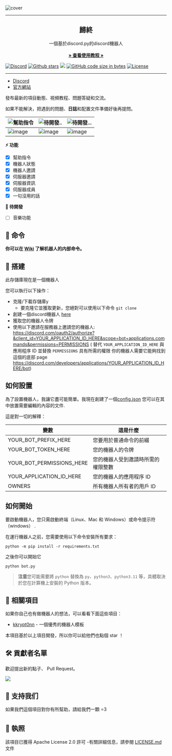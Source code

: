 ![cover](https://www.yuhuanstudio.tech/github.png)

------------------------------------
<p align="center">
  <h2 align="center">歸終</h2>
  <p align="center">
    一個基於discord.py的discord機器人
    <br/>
    <br/>
    <a href="https://docs.yuhuanstudio.tech"><strong>» 查看使用教程 »</strong></a>
    <br/>
  </p>
</p>

<p align="center">

<a href="https://discord.gg/GfUY7ynvXN"><img src="https://img.shields.io/discord/606104244101185558?color=E2CDBC&amp;logo=discord&amp;style=for-the-badge" alt="Discord"></a>
<a href="https://github.com/yuhuanowo/Guizhong-v3/stargazers"><img src="https://img.shields.io/github/stars/yuhuanowo/Guizhong-v3?color=E2CDBC&amp;logo=github&amp;style=for-the-badge" alt="Github stars"></a>
<a href="https://github.com/yuhuanowo/Guizhong-v3/releases" alt="GitHub release"><img src="https://img.shields.io/github/v/release/yuhuanowo/Guizhong-v3?color=E2CDBC&amp;logo=github&amp;style=for-the-badge"></a>
<a href="https://github.com/yuhuanowo/Guizhong-v3"><img src="https://img.shields.io/github/languages/code-size/yuhuanowo/Guizhong-v3?color=E2CDBC&amp;logo=github&amp;style=for-the-badge" alt="GitHub code size in bytes"></a>
<a href="./LICENSE"><img src="https://img.shields.io/github/license/lss233/chatgpt-mirai-qq-bot?&amp;color=E2CDBC&amp;style=for-the-badge" alt="License"></a>
</p>

***

* [Discord ](https://discord.gg/GfUY7ynvXN)
* [官方網站](https://www.yuhuanstudio.tech)

發布最新的項目動態、視頻教程、問題答疑和交流。

如果不能解決，把遇到的問題、**日誌**和配置文件準備好後再提問。

| ![幫助指令](https://img.shields.io/badge/-幫助指令-E2CDBC?style=for-the-badge)                     | ![待開發..](https://img.shields.io/badge/-待開發..-E2CDBC?style=for-the-badge)                   | ![待開發...](https://img.shields.io/badge/-待開發...-E2CDBC?style=for-the-badge)            |
|------------------------------|------------------------------|------------------------------|
| ![image]() | ![image]() | ![image]() |




**⚡ 功能**   
* [x] 幫助指令
* [x] 機器人狀態
* [x] 機器人邀請
* [x] 伺服器邀請
* [x] 伺服器資訊
* [x] 伺服器成員
* [x] 一句沒用的話

**📝 待開發**
* [ ] 音樂功能

## 🐎 命令

**你可以在 [Wiki](https://docs.yuhuanstudio.tech) 了解机器人的内部命令。**  


## 🔧 搭建

此存儲庫現在是一個機器人

您可以執行以下操作：

* 克隆/下載存儲庫y
    * 要克隆它並獲取更新，您絕對可以使用以下命令
      `git clone`
* 創建一個discord機器人 [here](https://discord.com/developers/applications)
* 獲取您的機器人令牌
* 使用以下邀請在服務器上邀請您的機器人:
  https://discord.com/oauth2/authorize?&client_id=YOUR_APPLICATION_ID_HERE&scope=bot+applications.commands&permissions=PERMISSIONS (
  替代 `YOUR_APPLICATION_ID_HERE` 與應用程序 ID 並替換 `PERMISSIONS` 具有所需的權限
你的機器人需要它能夠找到這個的底部
  page https://discord.com/developers/applications/YOUR_APPLICATION_ID_HERE/bot)

## 如何設置

為了設置機器人，我讓它盡可能簡單。我現在創建了一個[config.json](config.json) 您可以在其中放置需要編輯的內容的文件.

這是對一切的解釋：

| 變數                      | 這是什麼                                                              |
| ------------------------- | ----------------------------------------------------------------------|
| YOUR_BOT_PREFIX_HERE      | 您要用於普通命令的前綴                                                |
| YOUR_BOT_TOKEN_HERE       | 您的機器人的令牌                                                      |
| YOUR_BOT_PERMISSIONS_HERE | 您的機器人受到邀請時所需的權限整數                                     | 
| YOUR_APPLICATION_ID_HERE  | 您的機器人的應用程序 ID                                                |
| OWNERS                    | 所有機器人所有者的用戶 ID                                              |


## 如何開始

要啟動機器人，您只需啟動終端（Linux、Mac 和 Windows）或命令提示符（windows）
.

在運行機器人之前，您需要使用以下命令安裝所有要求：

```
python -m pip install -r requirements.txt
```

之後你可以開始它

```
python bot.py
```

> **注意**您可能需要將 `python` 替換為 `py`、`python3`、`python3.11` 等，具體取決於您在計算機上安裝的 Python 版本。

## 🎈 相關項目

如果你自己也有做機器人的想法，可以看看下面這些項目：
- [kkrypt0nn](https://github.com/kkrypt0nn/Python-Discord-Bot-Template) - 一個優秀的機器人模板

本項目基於以上項目開發，所以你可以給他們也點個 star ！

## 🛠 貢獻者名單   

歡迎提出新的點子、 Pull Request。

<a href="https://github.com/yuhuanowo/Guizhong-v3/graphs/contributors">
  <img src="https://contrib.rocks/image?repo=yuhuanowo/Guizhong-v3" />
</a>

## 💪 支持我们

如果我們這個項目對你有所幫助，請給我們一顆 ⭐️3

## 📝 執照

該項目已獲得 Apache License 2.0 許可 -有關詳細信息，請參閱 [LICENSE.md](LICENSE.md) 文件

